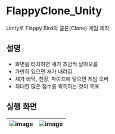 # FlappyClone_Unity
Unity로 Flappy Bird의 클론(Clone) 게임 제작

## 설명
- 화면을 터치하면 새가 조금씩 날아오름
- 가만히 있으면 새가 내려감
- 새가 바닥, 천장, 파이프에 닿으면 게임 오버
- 최대한 많은 점수를 획득하는 것이 목표

## 실행 화면
|![image](https://user-images.githubusercontent.com/91407433/182763214-09c1cb31-92d2-44ae-8832-70f2592e2756.png)|![image](https://user-images.githubusercontent.com/91407433/182763240-52ab0a24-0e47-483c-9b9b-d211bfa2d8ec.png)|
|:-:|:-:|

